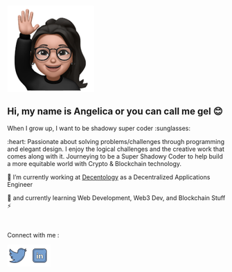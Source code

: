 
 <img alt="Animoji Hi" src="https://github.com/gelicamarie/gelicamarie/blob/main/img/Animoji.png" width="200"> </td>

  <div>
   <h2> Hi, my name is Angelica or you can call me gel 😊 </h2>
 <p>
     When I grow up, I want to be shadowy super coder :sunglasses: 
   </p>
    <p>  :heart: Passionate about solving problems/challenges through programming and elegant design.
      I enjoy the logical challenges and the creative work that comes along with it.
     Journeying to be a Super Shadowy Coder to help build a more equitable world with
     Crypto & Blockchain technology. </p>
    <p>🔭 I’m currently working at <a href="https://www.decentology.com/">Decentology</a> as a Decentralized Applications Engineer</p>
    <p> 🌱 and currently learning Web Development, Web3 Dev, and Blockchain Stuff ⚡ </p>
    <br/>
    <p> Connect with me : </p>
   <div align="left">
     <div style="display: flex; align-items: flex-start;">
      <a href="https://twitter.com/gxlica"> <img src="https://github.com/gelicamarie/gelicamarie/blob/main/img/twitter.png" width="50" /> <a>
      <a href= "https://www.linkedin.com/in/angelica-turla"> <img src="https://github.com/gelicamarie/gelicamarie/blob/main/img/linkedin.png" width="50"/> </a>
     </div>
</div>

<!--
**gelicamarie/gelicamarie** is a ✨ _special_ ✨ repository because its `README.md` (this file) appears on your GitHub profile.

Here are some ideas to get you started:

- 🔭 I’m currently working on ...
- 🌱 I’m currently learning ...
- 👯 I’m looking to collaborate on ...
- 🤔 I’m looking for help with ...
- 💬 Ask me about ...
- 📫 How to reach me: ...
- 😄 Pronouns: ...
- ⚡ Fun fact: ...
-->
